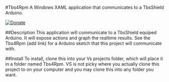 #Tbs4Rpm
A Windows XAML application that communicates to a TbsShield Arduino.

[![Donate](http://img.shields.io/paypal/donate.png?color=yellow)](https://www.paypal.com/cgi-bin/webscr?cmd=_s-xclick&hosted_button_id=6AA97KE54UJR4)

##Description
This application will communicate to a TbsShield equiped Arduino.  It will expose actions and graph the realtime results.
See the Tbs4Rpm (add link) for a Arduino sketch that this project will communicate with.

##Install
To install, clone this into your Vs projects folder, which will place it in a folder named Tbs4Rpm.  VS is not picky where you actually clone this project to on your computer and you may clone this into any folder you want.
